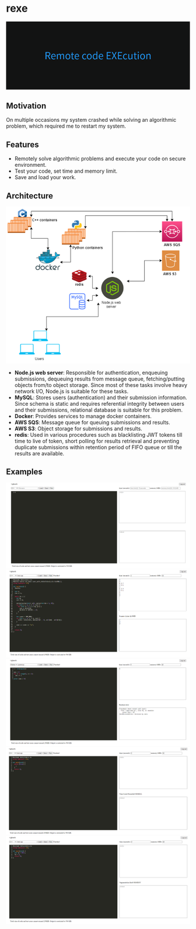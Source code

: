 # rexe

![banner](./assets/banner.png)

## Motivation

On multiple occasions my system crashed while solving an algorithmic problem, which required me to restart my system.

## Features

- Remotely solve algorithmic problems and execute your code on secure environment.
- Test your code, set time and memory limit.
- Save and load your work.

## Architecture

<p align="center"><img src="https://github.com/vi88i/rexe/blob/main/assets/rexe.png" alt="rexe"></p>

- <b>Node.js web server</b>: Responsible for authentication, enqueuing submissions, dequeuing results from message queue, fetching/putting objects from/to object storage. Since most of these tasks involve heavy network I/O, Node.js is suitable for these tasks.
- <b>MySQL</b>: Stores users (authentication) and their submission information. Since schema is static and requires referential integrity between users and their submissions, relational database is suitable for this problem.
- <b>Docker</b>: Provides services to manage docker containers.
- <b>AWS SQS</b>: Message queue for queuing submissions and results.
- <b>AWS S3</b>: Object storage for submissions and results.
- <b>redis</b>: Used in various procedures such as blacklisting JWT tokens till time to live of token, short polling for results retrieval and preventing duplicate submissions within retention period of FIFO queue or till the results are available.

## Examples

![ui](./assets/ui.png)
![normal](./assets/normal.png)
![error](./assets/error.png)
![tle](./assets/tle.png)
![segfault](./assets/segfault.png)

